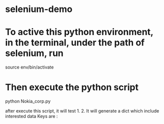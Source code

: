 # selenium-demo
# To active this python environment, in the terminal, under the path of selenium, run

source env/bin/activate

# Then execute the python script

python Nokia_corp.py

after execute this script, it will test
1.
2.
It will generate a dict which include interested data
Keys are :
